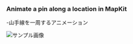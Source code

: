 ### Animate a pin along a location in MapKit
-山手線を一周するアニメーション

![サンプル画像](https://github.com/ohtacky/Animate-a-pin-along-an-location-in-MapKit/raw/images/sample.gif)
